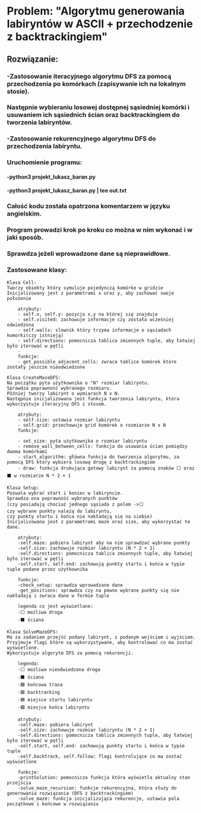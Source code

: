 # Problem: "Algorytmu generowania labiryntów w ASCII + przechodzenie z backtrackingiem"

## Rozwiązanie:

### -Zastosowanie iteracyjnego algorytmu DFS za pomocą przechodzenia po komórkach (zapisywanie ich na lokalnym stosie).

### Następnie wybieraniu losowej dostępnej sąsiedniej komórki i usuwaniem ich sąsiednich ścian oraz backtrackingiem do tworzenia labiryntów.

### -Zastosowanie rekurencyjnego algorytmu DFS do przechodzenia labiryntu.

### Uruchomienie programu:

#### -python3 projekt_lukasz_baran.py

#### -python3 projekt_lukasz_baran.py | tee out.txt

### Całość kodu została opatrzona komentarzem w języku angielskim.

### Program prowadzi krok po kroku co można w nim wykonać i w jaki sposób.

### Sprawdza jeżeli wprowadzone dane są nieprawidłowe.

### Zastosowane klasy:

    Klasa Cell:
    Tworzy obiekty który symuluje pojedynczą komórke w gridzie
    Inicjalizowany jest z parametrami x oraz y, aby zachować swoje położenie

        atrybuty:
        - self.x, self.y: pozycja x,y na której się znajduje
        - self.visited: zachowuje informacje czy została wcześniej odwiedzona
        - self.walls: slownik który trzyma informacje o sąsiadach komorki(czy istnieją)
        - self.directions: pomocnicza tablica zmiennych tuple, aby łatwiej było iterować w pętli
        -
        funkcje:
        - get_possible_adjacent_cells: zwraca tablice komórek które zostały jeszcze nieodwiedzone

    Klasa CreateMazeDFS:
    Na początku pyta użytkownika o "N" rozmiar labiryntu.
    Sprawdza poprawność wybranego rozmiaru.
    Później tworzy labirynt o wymiarach N x N.
    Następnie inicjalizowana jest funkcja tworzenia labiryntu, która wykorzystuje iteracyjny DFS z stosem.

        atrybuty:
        - self.size: ustawia rozmiar labiryntu
        - self.grid: przechowuje grid komórek o rozmiarze N x N
        funkcje:

        - set_size: pyta użytkownika o rozmiar labiryntu
        - remove_wall_between_cells: funkcja do usuwania ścian pomiędzy dwoma komórkami
        - start_algorithm: główna funkcja do tworzenia algorytmu, za pomocą DFS który wybiera losową drogę z backtrackingiem
        - draw: funkcja drukująca gotowy labirynt za pomocą znaków ⬜ oraz ⬛ w rozmiarze N * 2 + 1

    Klasa Setup:
    Pozwala wybrać start i koniec w labiryncie.
    Sprawdza ona poprawność wybranych punktów
    (czy posiadają chociaż jednego sąsiada z polem ->⬜
    czy wybrane punkty należą do labiryntu,
    czy punkty startu i końca nie nakładają się na siebie)
    Inicjalizowana jest z parametrami maze oraz size, aby wykorzystać te dane.

        atrybuty:
        -self.maze: pobiera labirynt aby na nim sprawdzać wybrane punkty
        -self.size: zachowuje rozmiar labiryntu (N * 2 + 1)
        -self.directions: pomocnicza tablica zmiennych tuple, aby łatwiej było iterować w pętli
        -self.start, self.end: zachowują punkty startu i końca w typie tuple podane przez użytkownika

        funkcje:
        -check_setup: sprawdza wprowadzane dane
        -get_positions: sprawdza czy na pewno wybrane punkty się nie nakładają i zwraca dane w formie tuple

        legenda co jest wyświetlane:
        -⬜ możliwa droga
        -⬛ ściana

    Klasa SolveMazeDFS:
    Ma za zadaniem przejść podany labirynt, z podanym wejściem i wyjściem.
    Przyjmuje flagi które są wykorzystywane, aby kontrolować co ma zostać wyświetlone.
    Wykorzystuje algorytm DFS za pomocą rekurencji.

        legenda:
        -⬜ możliwa nieodwiedzona droga
        -⬛ ściana
        -🟩 końcowa trasa
        -🟥 backtracking
        -🟦 miejsce startu labiryntu
        -🟪 miesjce końca labiryntu

        atrybuty:
        -self.maze: pobiera labirynt
        -self.size: zachowuje rozmiar labiryntu (N * 2 + 1)
        -self.directions: pomocnicza tablica zmiennych tuple, aby łatwiej było iterować w pętli
        -self.start, self.end: zachowują punkty startu i końca w typie tuple
        -self.backtrack, self.follow: flagi kontrolujące co ma zostać wyświetlone

        funkcje:
        -printSolution: pomocnicza funkcja która wyświetla aktualny stan przejścia
        -solve_maze_recursion: funkcje rekurencyjna, która służy do generowania rozwiązania (DFS z backtrackingiem)
        -solve_maze: funkcja inicjalizująca rekurencje, ustawia pola początkowe i końcowe w rozwiązaniu
